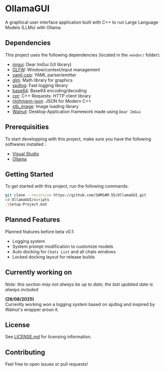 # OllamaGUI

A graphical user interface application built with C++ to run Large Language Models (LLMs) with Ollama.

## Dependencies

This project uses the following dependencies (located in the `vendor/` folder):

- [imgui](vendor/imgui): Dear ImGui (UI library)
- [GLFW](vendor/GLFW): Window/context/input management
- [yaml-cpp](vendor/yaml-cpp): YAML parser/emitter
- [glm](vendor/glm): Math library for graphics
- [spdlog](vendor/spdlog): Fast logging library
- [base64](vendor/base64): Base64 encoding/decoding
- [cpr](vendor/cpr): C++ Requests: HTTP client library
- [nlohmann-json](vendor/nlohmann-json): JSON for Modern C++
- [stb_image](vendor/stb_image): Image loading library
- [Walnut](Walnut/Source/Walnut/): Desktop Application framework made using `Dear ImGui`

## Prerequisities
To start developping with this project, make sure you have the following softwares installed :
- [Visual Studio](https://visualstudio.microsoft.com)
- [Ollama](https://ollama.com/download)

## Getting Started

To get started with this project, run the following commands:
```bash
git clone --recursive https://github.com/SAMSAM-55/OllamaGUI.git
cd OllamaGUI/scripts
.\Setup-Project.bat
```

## Planned Features

Planned features before beta v0.1:
- Logging system
- System prompt modification to customize models
- Auto docking for `Chats List` and all chats windows
- Locked docking layout for release builds

## Currently working on
*Note: this section may not always be up to date; the last updated date is always included*

**(28/08/2025)**
\
Currently working won a logging system based on spdlog and inspired by Walnut's wrapper aroun it. 

## License

See [LICENSE.md](LICENSE.md) for licensing information.

## Contributing

Feel free to open issues or pull requests!
